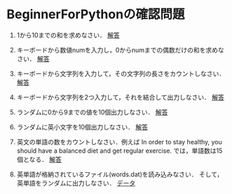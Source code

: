# BeginnerForPythonの確認問題

1. 1から10までの和を求めなさい．
[解答](./No1.py)

2. キーボードから数値numを入力し，0からnumまでの偶数だけの和を求めなさい．
[解答](./No2.py)

3. キーボードから文字列を入力して，その文字列の長さをカウントしなさい．
[解答](./No3.py)

4. キーボードから文字列を2つ入力して，それを結合して出力しなさい．
[解答](./No4.py)

5.  ランダムに0から9までの値を10個出力しなさい．
[解答](./No5.py)

6. ランダムに英小文字を10個出力しなさい．
[解答](./No6.py)

7. 英文の単語の数をカウントしなさい．例えば
In order to stay healthy, you should have a balanced diet and get regular exercise.
では，単語数は15個となる．
[解答](./No7.py)

8. 英単語が格納されているファイル(words.dat)を読み込みなさい．
そして，英単語をランダムに出力しなさい．
[データ](./words.dat)
